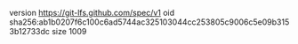 version https://git-lfs.github.com/spec/v1
oid sha256:ab1b0207f6c100c6ad5744ac325103044cc253805c9006c5e09b3153b12733dc
size 1009
